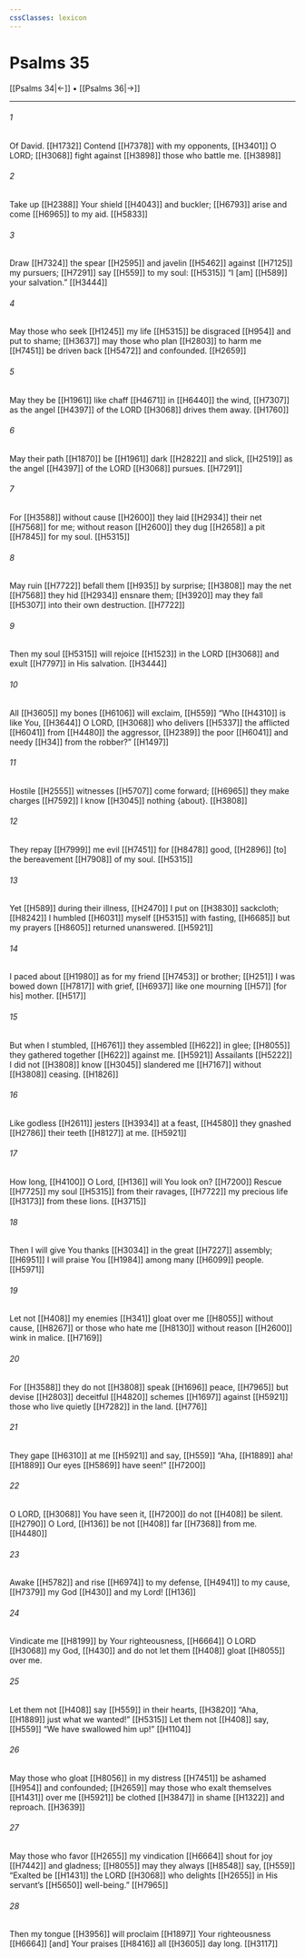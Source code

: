 ```yaml
---
cssClasses: lexicon
---
```


# Psalms 35

[[Psalms 34|←]] • [[Psalms 36|→]]

---

###### 1
Of David. [[H1732]] Contend [[H7378]] with my opponents, [[H3401]] O LORD; [[H3068]] fight against [[H3898]] those who battle me. [[H3898]]

###### 2
Take up [[H2388]] Your shield [[H4043]] and buckler; [[H6793]] arise and come [[H6965]] to my aid. [[H5833]]

###### 3
Draw [[H7324]] the spear [[H2595]] and javelin [[H5462]] against [[H7125]] my pursuers; [[H7291]] say [[H559]] to my soul: [[H5315]] “I [am] [[H589]] your salvation.” [[H3444]]

###### 4
May those who seek [[H1245]] my life [[H5315]] be disgraced [[H954]] and put to shame; [[H3637]] may those who plan [[H2803]] to harm me [[H7451]] be driven back [[H5472]] and confounded. [[H2659]]

###### 5
May they be [[H1961]] like chaff [[H4671]] in [[H6440]] the wind, [[H7307]] as the angel [[H4397]] of the LORD [[H3068]] drives them away. [[H1760]]

###### 6
May their path [[H1870]] be [[H1961]] dark [[H2822]] and slick, [[H2519]] as the angel [[H4397]] of the LORD [[H3068]] pursues. [[H7291]]

###### 7
For [[H3588]] without cause [[H2600]] they laid [[H2934]] their net [[H7568]] for me;  without reason [[H2600]] they dug [[H2658]] a pit [[H7845]] for my soul. [[H5315]]

###### 8
May ruin [[H7722]] befall them [[H935]] by surprise; [[H3808]] may the net [[H7568]] they hid [[H2934]] ensnare them; [[H3920]] may they fall [[H5307]] into  their own destruction. [[H7722]]

###### 9
Then my soul [[H5315]] will rejoice [[H1523]] in the LORD [[H3068]] and exult [[H7797]] in His salvation. [[H3444]]

###### 10
All [[H3605]] my bones [[H6106]] will exclaim, [[H559]] “Who [[H4310]] is like You, [[H3644]] O LORD, [[H3068]] who delivers [[H5337]] the afflicted [[H6041]] from [[H4480]] the aggressor, [[H2389]] the poor [[H6041]] and needy [[H34]] from the robber?” [[H1497]]

###### 11
Hostile [[H2555]] witnesses [[H5707]] come forward; [[H6965]] they make charges [[H7592]] I know [[H3045]] nothing {about}. [[H3808]]

###### 12
They repay [[H7999]] me evil [[H7451]] for [[H8478]] good, [[H2896]] [to] the bereavement [[H7908]] of my soul. [[H5315]]

###### 13
Yet [[H589]] during their illness, [[H2470]] I put on [[H3830]] sackcloth; [[H8242]] I humbled [[H6031]] myself [[H5315]] with fasting, [[H6685]] but my prayers [[H8605]] returned unanswered. [[H5921]]

###### 14
I paced about [[H1980]] as for my friend [[H7453]] or brother; [[H251]] I was bowed down [[H7817]] with grief, [[H6937]] like one mourning [[H57]] [for his] mother. [[H517]]

###### 15
But when I stumbled, [[H6761]] they assembled [[H622]] in glee; [[H8055]] they gathered together [[H622]] against me. [[H5921]] Assailants [[H5222]] I did not [[H3808]] know [[H3045]] slandered me [[H7167]] without [[H3808]] ceasing. [[H1826]]

###### 16
Like godless [[H2611]] jesters [[H3934]] at a feast, [[H4580]] they gnashed [[H2786]] their teeth [[H8127]] at me. [[H5921]]

###### 17
How long, [[H4100]] O Lord, [[H136]] will You look on? [[H7200]] Rescue [[H7725]] my soul [[H5315]] from their ravages, [[H7722]] my precious life [[H3173]] from these lions. [[H3715]]

###### 18
Then I will give You thanks [[H3034]] in the great [[H7227]] assembly; [[H6951]] I will praise You [[H1984]] among many [[H6099]] people. [[H5971]]

###### 19
Let not [[H408]] my enemies [[H341]] gloat over me [[H8055]] without cause, [[H8267]] or those who hate me [[H8130]] without reason [[H2600]] wink in malice. [[H7169]]

###### 20
For [[H3588]] they do not [[H3808]] speak [[H1696]] peace, [[H7965]] but devise [[H2803]] deceitful [[H4820]] schemes [[H1697]] against [[H5921]] those who live quietly [[H7282]] in the land. [[H776]]

###### 21
They gape [[H6310]] at me [[H5921]] and say, [[H559]] “Aha, [[H1889]] aha! [[H1889]] Our eyes [[H5869]] have seen!” [[H7200]]

###### 22
O LORD, [[H3068]] You have seen it, [[H7200]] do not [[H408]] be silent. [[H2790]] O Lord, [[H136]] be not [[H408]] far [[H7368]] from me. [[H4480]]

###### 23
Awake [[H5782]] and rise [[H6974]] to my defense, [[H4941]] to my cause, [[H7379]] my God [[H430]] and my Lord! [[H136]]

###### 24
Vindicate me [[H8199]] by Your righteousness, [[H6664]] O LORD [[H3068]] my God, [[H430]] and do not let them [[H408]] gloat [[H8055]] over me. 

###### 25
Let them not [[H408]] say [[H559]] in their hearts, [[H3820]] “Aha, [[H1889]] just what we wanted!” [[H5315]] Let them not [[H408]] say, [[H559]] “We have swallowed him up!” [[H1104]]

###### 26
May those who gloat [[H8056]] in my distress [[H7451]] be ashamed [[H954]] and confounded; [[H2659]] may those who exalt themselves [[H1431]] over me [[H5921]] be clothed [[H3847]] in shame [[H1322]] and reproach. [[H3639]]

###### 27
May those who favor [[H2655]] my vindication [[H6664]] shout for joy [[H7442]] and gladness; [[H8055]] may they always [[H8548]] say, [[H559]] “Exalted be [[H1431]] the LORD [[H3068]] who delights [[H2655]] in His servant’s [[H5650]] well-being.” [[H7965]]

###### 28
Then my tongue [[H3956]] will proclaim [[H1897]] Your righteousness [[H6664]] [and] Your praises [[H8416]] all [[H3605]] day long. [[H3117]]

